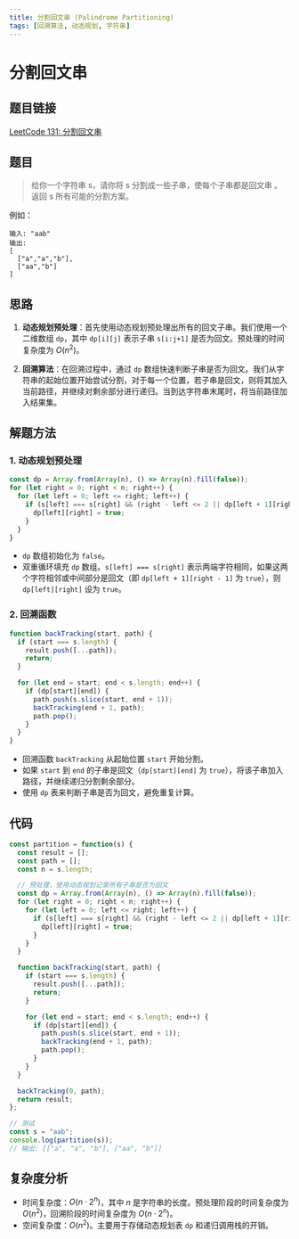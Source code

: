 ```yaml
---
title: 分割回文串 (Palindrome Partitioning)
tags: [回溯算法, 动态规划, 字符串]
---
```


# 分割回文串

## 题目链接
[LeetCode 131: 分割回文串](https://leetcode.cn/problems/palindrome-partitioning/)

## 题目
> 给你一个字符串 s，请你将 s 分割成一些子串，使每个子串都是回文串 。返回 s 所有可能的分割方案。

例如：
```
输入: "aab"
输出:
[
  ["a","a","b"],
  ["aa","b"]
]
```

## 思路

1. **动态规划预处理**：首先使用动态规划预处理出所有的回文子串。我们使用一个二维数组 `dp`，其中 `dp[i][j]` 表示子串 `s[i:j+1]` 是否为回文。预处理的时间复杂度为 $O(n^2)$。

2. **回溯算法**：在回溯过程中，通过 `dp` 数组快速判断子串是否为回文。我们从字符串的起始位置开始尝试分割，对于每一个位置，若子串是回文，则将其加入当前路径，并继续对剩余部分进行递归。当到达字符串末尾时，将当前路径加入结果集。

## 解题方法
### 1. 动态规划预处理
```javascript
const dp = Array.from(Array(n), () => Array(n).fill(false));
for (let right = 0; right < n; right++) {
  for (let left = 0; left <= right; left++) {
    if (s[left] === s[right] && (right - left <= 2 || dp[left + 1][right - 1])) {
      dp[left][right] = true;
    }
  }
}
```
- `dp` 数组初始化为 `false`。
- 双重循环填充 `dp` 数组。`s[left] === s[right]` 表示两端字符相同，如果这两个字符相邻或中间部分是回文（即 `dp[left + 1][right - 1]` 为 `true`），则 `dp[left][right]` 设为 `true`。

### 2. 回溯函数
```javascript
function backTracking(start, path) {
  if (start === s.length) {
    result.push([...path]);
    return;
  }

  for (let end = start; end < s.length; end++) {
    if (dp[start][end]) {
      path.push(s.slice(start, end + 1));
      backTracking(end + 1, path);
      path.pop();
    }
  }
}
```
- 回溯函数 `backTracking` 从起始位置 `start` 开始分割。
- 如果 `start` 到 `end` 的子串是回文（`dp[start][end]` 为 `true`），将该子串加入路径，并继续递归分割剩余部分。
- 使用 `dp` 表来判断子串是否为回文，避免重复计算。

## 代码
```javascript
const partition = function(s) {
  const result = [];
  const path = [];
  const n = s.length;

  // 预处理，使用动态规划记录所有子串是否为回文
  const dp = Array.from(Array(n), () => Array(n).fill(false));
  for (let right = 0; right < n; right++) {
    for (let left = 0; left <= right; left++) {
      if (s[left] === s[right] && (right - left <= 2 || dp[left + 1][right - 1])) {
        dp[left][right] = true;
      }
    }
  }

  function backTracking(start, path) {
    if (start === s.length) {
      result.push([...path]);
      return;
    }

    for (let end = start; end < s.length; end++) {
      if (dp[start][end]) {
        path.push(s.slice(start, end + 1));
        backTracking(end + 1, path);
        path.pop();
      }
    }
  }

  backTracking(0, path);
  return result;
};

// 测试
const s = "aab";
console.log(partition(s)); 
// 输出: [["a", "a", "b"], ["aa", "b"]]
```

## 复杂度分析
- 时间复杂度：$O(n \cdot 2^n)$，其中 $n$ 是字符串的长度。预处理阶段的时间复杂度为 $O(n^2)$，回溯阶段的时间复杂度为 $O(n \cdot 2^n)$。
- 空间复杂度：$O(n^2)$。主要用于存储动态规划表 `dp` 和递归调用栈的开销。